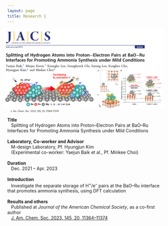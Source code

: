 ```yaml
---
layout: page
title: Research 1
---
```

<figure style="max-width:100%; height:auto; margin-left:-10px; margin-right:-10px;">
    <img src="/images/R1_full.png" style="max-width:100%; height:auto;" />
    <figcaption style="font-size:50%; margin-left:20px;"><i>J. Am. Chem. Soc.</i> 2023, 145, 20, 11364–11374</figcaption>
</figure>

<p style="clear:left;">
    <strong>Title</strong><br>
    &nbsp;&nbsp;&nbsp;Splitting of Hydrogen Atoms into Proton–Electron Pairs at BaO–Ru Interfaces for Promoting Ammonia Synthesis under Mild Conditions<br>
    <br>
    <strong>Laboratory, Co-worker and Advisor</strong><br>
    &nbsp;&nbsp;&nbsp;M-design Laboratory, Pf. Hyungjun Kim<br>
    &nbsp;&nbsp;&nbsp;(Experimental co-worker: Yaejun Baik et al., Pf. Minkee Choi)<br>
    <br>
    <strong>Duration</strong><br>
    &nbsp;&nbsp;&nbsp;Dec. 2021 – Apr. 2023<br>
    <br>
    <strong>Introduction</strong><br>
    &nbsp;&nbsp;&nbsp;Investigate the separate storage of H<sup>+</sup>/e<sup>–</sup> pairs at the BaO–Ru interface that promotes ammonia synthesis, using DFT calculation<br>
    <br>
    <strong>Results and others</strong><br>
    &nbsp;&nbsp;&nbsp;Published at <i>Journal of the American Chemical Society</i>, as a co-first author<br>
    &nbsp;&nbsp;&nbsp;<a href="https://pubs.acs.org/doi/full/10.1021/jacs.3c02529">J. Am. Chem. Soc. 2023, 145, 20, 11364–11374</a><br>
</p>


